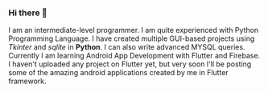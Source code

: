 ### Hi there 👋
I am an intermediate-level programmer. 
I am quite experienced with Python Programming Language. 
I have created multiple GUI-based projects using _Tkinter_ and _sqlite_ in **Python**. 
I can also write advanced MYSQL queries. 
Currently I am learning Android App Development with Flutter and Firebase. I haven't uploaded any project on Flutter yet, but very soon I'll be posting some of the amazing android applications created by me in Flutter framework.   
<!--
**tapoban123/tapoban123** is a ✨ _special_ ✨ repository because its `README.md` (this file) appears on your GitHub profile.

Here are some ideas to get you started:

- 🔭 I’m currently working on ...
- 🌱 I’m currently learning ...
- 👯 I’m looking to collaborate on ...
- 🤔 I’m looking for help with ...
- 💬 Ask me about ...
- 📫 How to reach me: ...
- 😄 Pronouns: ...
- ⚡ Fun fact: ...
-->
